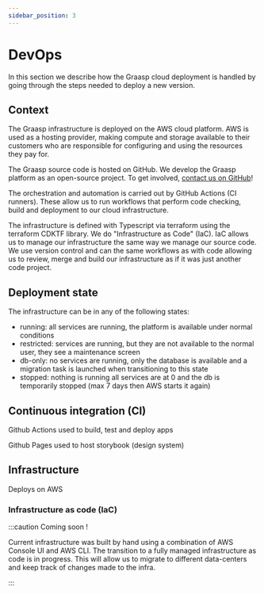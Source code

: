 ```yaml
---
sidebar_position: 3
---
```


# DevOps

In this section we describe how the Graasp cloud deployment is handled by going through the steps needed to deploy a new version.

## Context

The Graasp infrastructure is deployed on the AWS cloud platform. AWS is used as a hosting provider, making compute and storage available to their customers who are responsible for configuring and using the resources they pay for.

The Graasp source code is hosted on GitHub.
We develop the Graasp platform as an open-source project.
To get involved, [contact us on GitHub](https://github.com/graasp)!

The orchestration and automation is carried out by GitHub Actions (CI runners).
These allow us to run workflows that perform code checking, build and deployment to our cloud infrastructure.

The infrastructure is defined with Typescript via terraform using the terraform CDKTF library.
We do "Infrastructure as Code" (IaC).
IaC allows us to manage our infrastructure the same way we manage our source code.
We use version control and can the same workflows as with code allowing us to review, merge and build our infrastructure as if it was just another code project.

## Deployment state

The infrastructure can be in any of the following states:

- running: all services are running, the platform is available under normal conditions
- restricted: services are running, but they are not available to the normal user, they see a maintenance screen
- db-only: no services are running, only the database is available and a migration task is launched when transitioning to this state
- stopped: nothing is running all services are at 0 and the db is temporarily stopped (max 7 days then AWS starts it again)

## Continuous integration (CI)

Github Actions used to build, test and deploy apps

Github Pages used to host storybook (design system)

## Infrastructure

Deploys on AWS

### Infrastructure as code (IaC)

:::caution Coming soon !

Current infrastructure was built by hand using a combination of AWS Console UI and AWS CLI.
The transition to a fully managed infrastructure as code is in progress.
This will allow us to migrate to different data-centers and keep track of changes made to the infra.

:::

